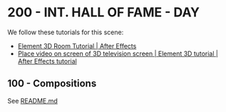 # 200 - INT. HALL OF FAME - DAY

We follow these tutorials for this scene:

- [Element 3D Room Tutorial | After Effects](https://www.youtube.com/watch?v=ex734smQB5Q)
- [Place video on screen of 3D television screen | Element 3D tutorial | After Effects tutorial](https://www.youtube.com/watch?v=jDPnV6eReDg)

## 100 - Compositions

See [README.md](./100/README.md)
